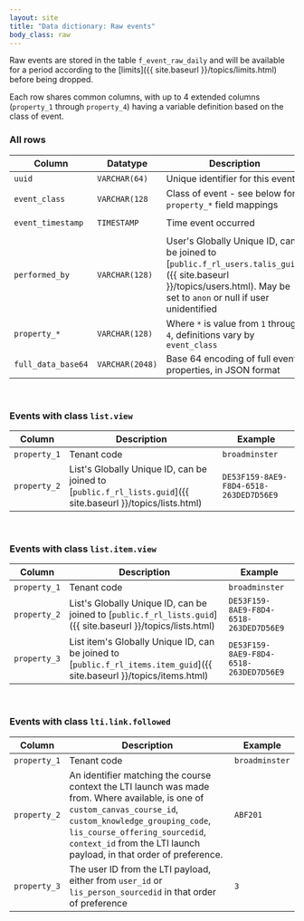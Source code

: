 ```yaml
---
layout: site
title: "Data dictionary: Raw events"
body_class: raw
---
```


Raw events are stored in the table `f_event_raw_daily` and will be available for a period according
to the [limits]({{ site.baseurl }}/topics/limits.html) before being dropped.

Each row shares common columns, with up to 4 extended columns (`property_1` through `property_4`) having
a variable definition based on the class of event.

### All rows

| Column | Datatype | Description | Example |
| --- | --- | --- | --- |
| `uuid` | `VARCHAR(64)` | Unique identifier for this event | |
| `event_class` | `VARCHAR(128` | Class of event - see below for `property_*` field mappings | `list.view` |
| `event_timestamp` | `TIMESTAMP` | Time event occurred | `2018-05-23 00:52:43.0` |
| `performed_by` | `VARCHAR(128)` | User's Globally Unique ID, can be joined to [`public.f_rl_users.talis_guid`]({{ site.baseurl }}/topics/users.html). May be set to `anon` or null if user unidentified | `myoVK7wfosXXWlw` |
| `property_*` | `VARCHAR(128)` | Where `*` is value from `1` through `4`, definitions vary by `event_class` | |
| `full_data_base64` | `VARCHAR(2048)` | Base 64 encoding of full event properties, in JSON format | |


<br/>

### Events with class `list.view`

| Column | Description | Example |
| --- | --- | --- |
| `property_1` | Tenant code | `broadminster` |
| `property_2` | List's Globally Unique ID, can be joined to [`public.f_rl_lists.guid`]({{ site.baseurl }}/topics/lists.html)   | `DE53F159-8AE9-F8D4-6518-263DED7D56E9` |


<br/>

### Events with class `list.item.view`

| Column | Description | Example |
| --- | --- | --- |
| `property_1` | Tenant code | `broadminster` |
| `property_2` | List's Globally Unique ID, can be joined to [`public.f_rl_lists.guid`]({{ site.baseurl }}/topics/lists.html)   | `DE53F159-8AE9-F8D4-6518-263DED7D56E9` |
| `property_3` | List item's Globally Unique ID, can be joined to [`public.f_rl_items.item_guid`]({{ site.baseurl }}/topics/items.html)   | `DE53F159-8AE9-F8D4-6518-263DED7D56E9` |


<br/>

### Events with class `lti.link.followed`

| Column | Description | Example |
| --- | --- | --- |
| `property_1` | Tenant code | `broadminster` |
| `property_2` | An identifier matching the course context the LTI launch was made from. Where available, is one of `custom_canvas_course_id`, `custom_knowledge_grouping_code`, `lis_course_offering_sourcedid`, `context_id` from the LTI launch payload, in that order of preference.  | `ABF201` |
| `property_3` | The user ID from the LTI payload, either from `user_id` or `lis_person_sourcedid` in that order of preference   | `3` |

